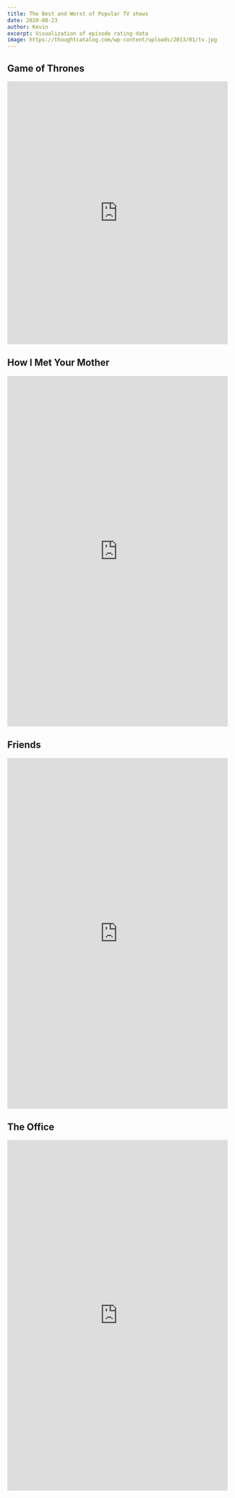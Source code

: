 ```yaml
---
title: The Best and Worst of Popular TV shows
date: 2020-08-23
author: Kevin
excerpt: Visualization of episode rating data
image: https://thoughtcatalog.com/wp-content/uploads/2013/01/tv.jpg
---
```

<style>
.iframe-chart {
    width: 100%;
    height:300px;
    border: 0;
}

.h-900 {
    height:900px;
}

.h-800 {
    height:800px;
}

.h-600 {
    height:600px;
}
</style>

## Game of Thrones
<iframe class="iframe-chart h-600" src="https://www.colorsandcode.com/tvshows-assets/widget-gameofthrones.html" scrolling="no"></iframe>

## How I Met Your Mother
<iframe class="iframe-chart h-800" src="https://www.colorsandcode.com/tvshows-assets/widget-himym.html" scrolling="no"></iframe>

## Friends
<iframe class="iframe-chart h-800" src="https://www.colorsandcode.com/tvshows-assets/widget-friends.html" scrolling="no"></iframe>

## The Office
<iframe class="iframe-chart h-800" src="https://www.colorsandcode.com/tvshows-assets/widget-theoffice.html" scrolling="no"></iframe>


